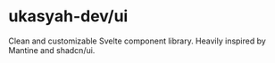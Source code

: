 # ukasyah-dev/ui

Clean and customizable Svelte component library. Heavily inspired by Mantine and shadcn/ui.
